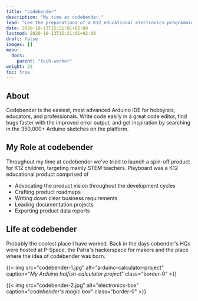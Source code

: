 ```yaml
---
title: "codebender"
description: "My time at codebender."
lead: "Led the preparations of a K12 educational electronics programming product along with its Kickstarter campaign."
date: 2020-10-13T15:21:01+02:00
lastmod: 2020-10-13T15:21:01+02:00
draft: false
images: []
menu:
  docs:
    parent: "tech-worker"
weight: 23
toc: true
---
```

## About

Codebender is the easiest, most advanced Arduino IDE for hobbyists, educators, and professionals. Write code easily in a great code editor, find bugs faster with the improved error output, and get inspiration by searching in the 350,000+ Arduino sketches on the platform.


## My Role at codebender

Throughout my time at codebender we've tried to launch a spin-off product for K12 children,  targeting mainly STEM teachers. Playboard was a K12 educational product comprised of

* Advocating the product vision throughout the development cycles
* Crafting product roadmaps
* Writing down clear business requirements
* Leading documentation projects
* Exporting product data reports

## Life at codebender

Probably the coolest place I have worked. Back in the days cobender's HQs were hosted at P-Space, the Patra's hackerspace for makers and the place where the idea of codebender was born.

{{< img src="codebender-1.jpg" alt="arduino-calculator-project" caption="<em>My Arduino halfish-calculator project</em>" class="border-0" >}}

{{< img src="codebender-2.jpg" alt="electronics-box" caption="<em>codebender's magic box</em>" class="border-0" >}}
